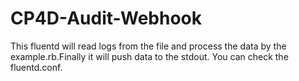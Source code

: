 # CP4D-Audit-Webhook

This fluentd will read logs from the file and process the data by the example.rb.Finally it will push data to the stdout.
You can check the fluentd.conf.